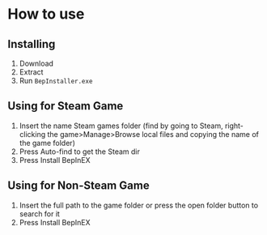 # How to use
## Installing
1. Download
2. Extract
3. Run ```BepInstaller.exe```

## Using for Steam Game
1. Insert the name Steam games folder (find by going to Steam, right-clicking the game>Manage>Browse local files and copying the name of the game folder)
2. Press Auto-find to get the Steam dir
3. Press Install BepInEX

## Using for Non-Steam Game
1. Insert the full path to the game folder or press the open folder button to search for it
2. Press Install BepInEX
